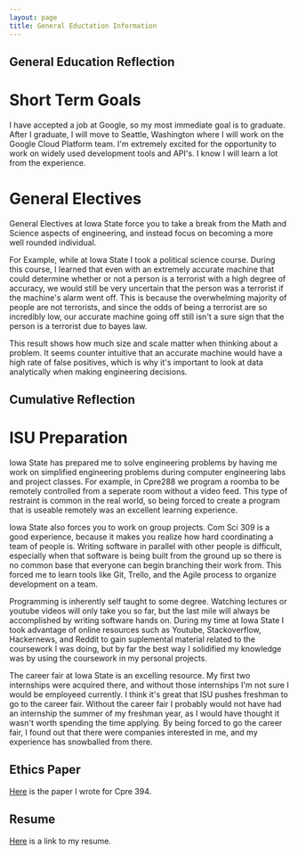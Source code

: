 ```yaml
---
layout: page
title: General Eductation Information
---
```


## General Education Reflection ##

# Short Term Goals #

I have accepted a job at Google, so my most immediate goal is to graduate. After I graduate, I will move to Seattle, Washington where I will work on the Google Cloud Platform team. I'm extremely excited for the opportunity to work on widely used development tools and API's. I know I will learn a lot from the experience.

# General Electives #

General Electives at Iowa State force you to take a break from the Math and Science aspects of engineering, and instead focus on becoming a more well rounded individual.

For Example, while at Iowa State I took a political science course. During this course, I learned that even with an extremely accurate machine that could determine whether or not a person is a terrorist with a high degree of accuracy, we would still be very uncertain that the person was a terrorist if the machine's alarm went off. This is because the overwhelming majority of people are not terrorists, and since the odds of being a terrorist are so incredibly low, our accurate machine going off still isn't a sure sign that the person is a terrorist due to bayes law.

This result shows how much size and scale matter when thinking about a problem. It seems counter intuitive that an accurate machine would have a high rate of false positives, which is why it's important to look at data analytically when making engineering decisions.

## Cumulative Reflection ##

# ISU Preparation #

Iowa State has prepared me to solve engineering problems by having me work on simplified engineering problems during computer engineering labs and project classes. For example, in Cpre288 we program a roomba to be remotely controlled from a seperate room without a video feed. This type of restraint is common in the real world, so being forced to create a program that is useable remotely was an excellent learning experience.

Iowa State also forces you to work on group projects. Com Sci 309 is a good experience, because it makes you realize how hard coordinating a team of people is. Writing software in parallel with other people is difficult, especially when that software is being built from the ground up so there is no common base that everyone can begin branching their work from. This forced me to learn tools like Git, Trello, and the Agile process to organize development on a team.

Programming is inherently self taught to some degree. Watching lectures or youtube videos will only take you so far, but the last mile will always be accomplished by writing software hands on. During my time at Iowa State I took advantage of online resources such as Youtube, Stackoverflow, Hackernews, and Reddit to gain suplemental material related to the coursework I was doing, but by far the best way I solidified my knowledge was by using the coursework in my personal projects.

The career fair at Iowa State is an excelling resource. My first two internships were acquired there, and without those internships I'm not sure I would be employeed currently. I think it's great that ISU pushes freshman to go to the career fair. Without the career fair I probably would not have had an internship the summer of my freshman year, as I would have thought it wasn't worth spending the time applying. By being forced to go the career fair, I found out that there were companies interested in me, and my experience has snowballed from there.

## Ethics Paper ##

[Here](https://drive.google.com/file/d/0B5_DZ8nzaT5Hc0E0Wml1NmRIVlk/view?usp=sharing) is the paper I wrote for Cpre 394.

## Resume ##

[Here](/assets/Professional_CV.pdf) is a link to my resume.